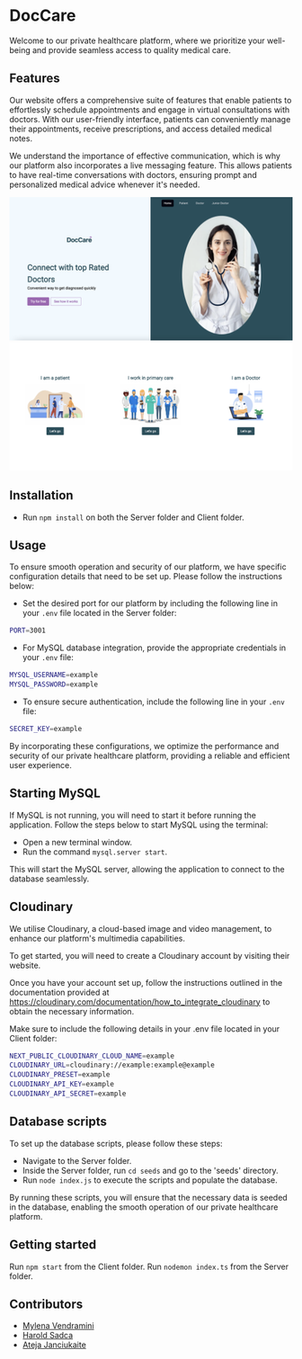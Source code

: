 # DocCare

Welcome to our private healthcare platform, where we prioritize your well-being and provide seamless access to quality medical care.

## Features

Our website offers a comprehensive suite of features that enable patients to effortlessly schedule appointments and engage in virtual consultations with doctors. With our user-friendly interface, patients can conveniently manage their appointments, receive prescriptions, and access detailed medical notes.

We understand the importance of effective communication, which is why our platform also incorporates a live messaging feature. This allows patients to have real-time conversations with doctors, ensuring prompt and personalized medical advice whenever it's needed.

![alt text](/client/public/homepage.png)
![alt text](/client/public/homepage2.png)

## Installation

- Run `npm install` on both the Server folder and Client folder.

## Usage

To ensure smooth operation and security of our platform, we have specific configuration details that need to be set up. Please follow the instructions below:

- Set the desired port for our platform by including the following line in your `.env` file located in the Server folder:

```bash
PORT=3001
```

- For MySQL database integration, provide the appropriate credentials in your `.env` file:

```bash
MYSQL_USERNAME=example
MYSQL_PASSWORD=example
```

- To ensure secure authentication, include the following line in your `.env` file:

```bash
SECRET_KEY=example
```

By incorporating these configurations, we optimize the performance and security of our private healthcare platform, providing a reliable and efficient user experience.

## Starting MySQL

If MySQL is not running, you will need to start it before running the application. Follow the steps below to start MySQL using the terminal:

- Open a new terminal window.
- Run the command `mysql.server start`.

This will start the MySQL server, allowing the application to connect to the database seamlessly.

## Cloudinary

We utilise Cloudinary, a cloud-based image and video management, to enhance our platform's multimedia capabilities.

To get started, you will need to create a Cloudinary account by visiting their website.

Once you have your account set up, follow the instructions outlined in the documentation provided at https://cloudinary.com/documentation/how_to_integrate_cloudinary to obtain the necessary information.

Make sure to include the following details in your .env file located in your Client folder:

```bash
NEXT_PUBLIC_CLOUDINARY_CLOUD_NAME=example
CLOUDINARY_URL=cloudinary://example:example@example
CLOUDINARY_PRESET=example
CLOUDINARY_API_KEY=example
CLOUDINARY_API_SECRET=example
```

## Database scripts

To set up the database scripts, please follow these steps:

- Navigate to the Server folder.
- Inside the Server folder, run `cd seeds` and go to the 'seeds' directory.
- Run `node index.js` to execute the scripts and populate the database.

By running these scripts, you will ensure that the necessary data is seeded in the database, enabling the smooth operation of our private healthcare platform.

## Getting started

Run `npm start` from the Client folder.
Run `nodemon index.ts` from the Server folder.

## Contributors

- [Mylena Vendramini](https://github.com/mylenavendramini)
- [Harold Sadca](https://github.com/Harold-Sadca)
- [Ateja Janciukaite](https://github.com/Atejan07)
